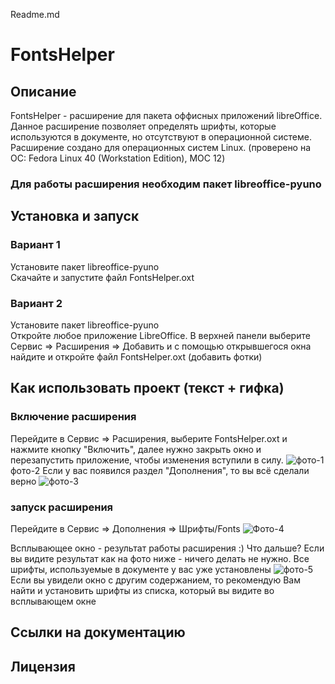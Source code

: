 Readme.md
# FontsHelper
## Описание
FontsHelper - расширение для пакета оффисных приложений libreOffice. Данное расширение позволяет определять шрифты, которые используются в документе, но отсутствуют в операционной системе. Расширение создано для операционных систем Linux. (проверено на ОС: Fedora Linux 40 (Workstation Edition), МОС 12)
### Для работы расширения необходим пакет libreoffice-pyuno

## Установка и запуск
### Вариант 1
Установите пакет libreoffice-pyuno  
Скачайте и запустите файл FontsHelper.oxt
### Вариант 2 
Установите пакет libreoffice-pyuno  
Откройте любое приложение LibreOffice. В верхней панели выберите Сервис => Расширения => Добавить и с помощью открывшегося окна найдите и откройте файл FontsHelper.oxt
(добавить фотки)
## Как использовать проект (текст + гифка)
### Включение расширения
Перейдите в Сервис => Расширения, выберите FontsHelper.oxt и нажмите кнопку "Включить", далее нужно закрыть окно и перезапустить приложение, чтобы изменения вступили в силу.
![фото-1](https://github.com/user-attachments/assets/334bd425-070d-4a4b-a552-d7c2d0bc99a6) фото-2
Если у вас появился раздел "Дополнения", то вы всё сделали верно
![фото-3](https://github.com/user-attachments/assets/8bf94026-ecca-4ef2-9c0c-678805d9a609)

### запуск расширения
Перейдите в Сервис => Дополнения => Шрифты/Fonts
![Фото-4](https://github.com/user-attachments/assets/cbc128de-5de0-4386-a06c-8ba6d7896ef8)

Всплывающее окно - результат работы расширения :)
Что дальше?
Если вы видите результат как на фото ниже - ничего делать не нужно. Все шрифты, используемые в документе у вас уже установлены
![фото-5](https://github.com/user-attachments/assets/cf5233b1-473e-4768-b957-28ac2690e7a2)
Если вы увидели окно с другим содержанием, то рекомендую Вам найти и установить шрифты из списка, который вы видите во всплывающем окне

## Ссылки на документацию

## Лицензия
